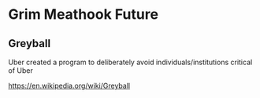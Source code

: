 # Grim Meathook Future

## Greyball

Uber created a program to deliberately avoid individuals/institutions critical of Uber

<https://en.wikipedia.org/wiki/Greyball>

